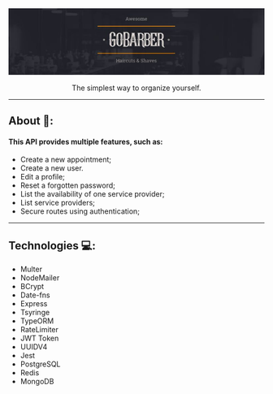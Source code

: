 <img src="./github/logo.jpg" alt="gobarber">
<p style="display: flex;align-items: center;justify-content: center;">The simplest way to organize yourself.</p>
<hr />

## About 🔎:
#### This API provides multiple features, such as:
- Create a new appointment;
- Create a new user.
- Edit a profile;
- Reset a forgotten password;
- List the availability of one service provider;
- List service providers;
- Secure routes using authentication;
<hr />

## Technologies 💻:
- Multer
- NodeMailer
- BCrypt
- Date-fns
- Express
- Tsyringe
- TypeORM
- RateLimiter
- JWT Token
- UUIDV4
- Jest
- PostgreSQL
- Redis
- MongoDB
